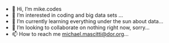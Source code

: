 - 👋 Hi, I’m mike.codes
- 👀 I’m interested in coding and big data sets ...
- 🌱 I’m currently learning everything under the sun about data...
- 💞️ I’m looking to collaborate on nothing right now, sorry...
- 📫 How to reach me michael.mascitti@dor.org...



